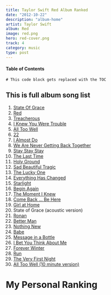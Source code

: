 ```yaml
---
title: Taylor Swift Red Album Ranked
date: "2012-10-22"
description: "album-home"
artist: Taylor Swift
album: Red
image: red.png
hero: red-cover.png
track: 4
category: music
type: post
---
```


#### Table of Contents

```toc
# This code block gets replaced with the TOC
```

## This is full album song list

1. [State Of Grace](../Song-list/state-of-grace.md)
2. [Red](../Song-list/red.md)
3. [Treacherous](../Song-list/treacherous.md)
4. [I Knew You Were Trouble](../Song-list/i-knew-you-were-trouble.md)
5. [All Too Well](../Song-list/all-too-well.md)
6. [22](../Song-list/22.md)
7. [I Almost Do](../Song-list/i-almost-do.md)
8. [We Are Never Getting Back Together](../Song-list/we-are-never-getting-back-together.md)
9. [Stay Stay Stay](../Song-list/stay-stay-stay.md)
10. [The Last Time](../Song-list/the-last-time.md)
11. [Holy Ground](../Song-list/holy-ground.md)
12. [Sad Beautiful Tragic](../Song-list/sad-beautiful-tragic.md)
13. [The Lucky One](../Song-list/the-lucky-one.md)
14. [Everything Has Changed](../Song-list/everything-has-changed.md)
15. [Starlight](../Song-list/starlight.md)
16. [Begin Again](../Song-list/begin-again.md)
17. [The Moment I Knew](../Song-list/the-moment-i-knew.md)
18. [Come Back ... Be Here](../Song-list/come-back-be-here.md)
19. [Girl at Home](../Song-list/girl-at-home.md)
20. State of Grace (acoustic version)
21. [Ronan](../Song-list/ronan.md)
22. [Better Man](../Song-list/better-man.md)
23. [Nothing New](../Song-list/nothing-new.md)
24. [Babe](../Song-list/babe.md)
25. [Message in a Bottle](../Song-list/message-in-a-bottle.md)
26. [I Bet You Think About Me](../Song-list/i-bet-you-think-about-me.md)
27. [Forever Winter](../Song-list/forever-winter.md)
28. [Run](../Song-list/run.md)
29. [The Very First Night](../Song-list/the-very-first-night.md)
30. [All Too Well (10 minute version)](../Song-list/all-too-well-10-minute.md)

# My Personal Ranking
